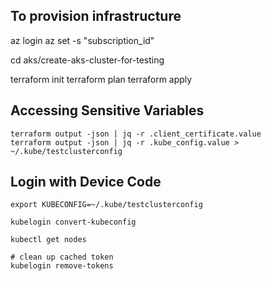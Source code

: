 ## To provision infrastructure
az login
az set -s "subscription_id"

cd aks/create-aks-cluster-for-testing

terraform init
terraform plan
terraform apply

## Accessing Sensitive Variables
```
terraform output -json | jq -r .client_certificate.value
terraform output -json | jq -r .kube_config.value > ~/.kube/testclusterconfig
```

## Login with Device Code
```
export KUBECONFIG=~/.kube/testclusterconfig

kubelogin convert-kubeconfig

kubectl get nodes

# clean up cached token
kubelogin remove-tokens
```
